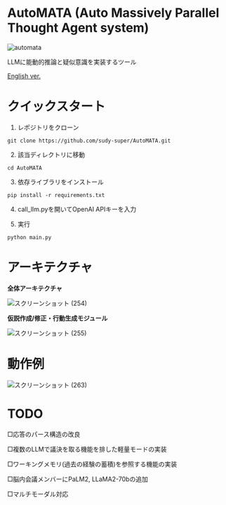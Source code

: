 # AutoMATA (Auto Massively Parallel Thought Agent system)

![automata](https://github.com/sudy-super/AutoMATA/assets/128252727/14e00e91-e0ef-43f2-b679-3240f16e0c03)


LLMに能動的推論と疑似意識を実装するツール

[English ver.](https://github.com/sudy-super/AutoMATA/blob/main/README_en.md)

# クイックスタート

1. レポジトリをクローン
```
git clone https://github.com/sudy-super/AutoMATA.git
```

2. 該当ディレクトリに移動

```
cd AutoMATA
```

3. 依存ライブラリをインストール

```
pip install -r requirements.txt
```

4. call_llm.pyを開いてOpenAI APIキーを入力

5. 実行

```
python main.py
```

# アーキテクチャ

**全体アーキテクチャ**

![スクリーンショット (254)](https://github.com/sudy-super/AutoMATA/assets/128252727/c36f314b-a722-476a-a257-52378204c53e)


**仮説作成/修正・行動生成モジュール**

![スクリーンショット (255)](https://github.com/sudy-super/AutoMATA/assets/128252727/78c8dd9f-c0c6-4aa3-943b-b63ed1e184f2)


# 動作例

![スクリーンショット (263)](https://github.com/sudy-super/AutoMATA/assets/128252727/10d0c4a6-fd82-4c0f-b156-83483cf80133)


# TODO

□応答のパース構造の改良

□複数のLLMで議決を取る機能を排した軽量モードの実装

□ワーキングメモリ(過去の経験の蓄積)を参照する機能の実装

□脳内会議メンバーにPaLM2, LLaMA2-70bの追加

□マルチモーダル対応
